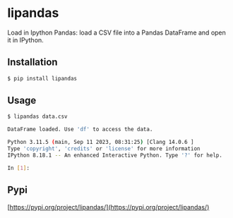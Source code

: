 lipandas
================
Load in Ipython Pandas: load a CSV file into a Pandas DataFrame and open it in IPython.


## Installation

```bash
$ pip install lipandas
```

## Usage
```bash
$ lipandas data.csv

DataFrame loaded. Use 'df' to access the data.

Python 3.11.5 (main, Sep 11 2023, 08:31:25) [Clang 14.0.6 ]
Type 'copyright', 'credits' or 'license' for more information
IPython 8.18.1 -- An enhanced Interactive Python. Type '?' for help.

In [1]:

```

## Pypi
[https://pypi.org/project/lipandas/](https://pypi.org/project/lipandas/)
